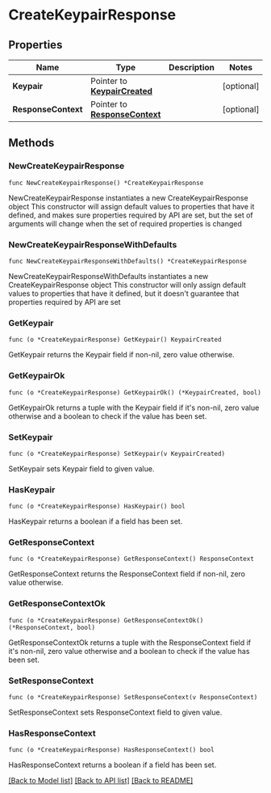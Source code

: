 # CreateKeypairResponse

## Properties

Name | Type | Description | Notes
------------ | ------------- | ------------- | -------------
**Keypair** | Pointer to [**KeypairCreated**](KeypairCreated.md) |  | [optional] 
**ResponseContext** | Pointer to [**ResponseContext**](ResponseContext.md) |  | [optional] 

## Methods

### NewCreateKeypairResponse

`func NewCreateKeypairResponse() *CreateKeypairResponse`

NewCreateKeypairResponse instantiates a new CreateKeypairResponse object
This constructor will assign default values to properties that have it defined,
and makes sure properties required by API are set, but the set of arguments
will change when the set of required properties is changed

### NewCreateKeypairResponseWithDefaults

`func NewCreateKeypairResponseWithDefaults() *CreateKeypairResponse`

NewCreateKeypairResponseWithDefaults instantiates a new CreateKeypairResponse object
This constructor will only assign default values to properties that have it defined,
but it doesn't guarantee that properties required by API are set

### GetKeypair

`func (o *CreateKeypairResponse) GetKeypair() KeypairCreated`

GetKeypair returns the Keypair field if non-nil, zero value otherwise.

### GetKeypairOk

`func (o *CreateKeypairResponse) GetKeypairOk() (*KeypairCreated, bool)`

GetKeypairOk returns a tuple with the Keypair field if it's non-nil, zero value otherwise
and a boolean to check if the value has been set.

### SetKeypair

`func (o *CreateKeypairResponse) SetKeypair(v KeypairCreated)`

SetKeypair sets Keypair field to given value.

### HasKeypair

`func (o *CreateKeypairResponse) HasKeypair() bool`

HasKeypair returns a boolean if a field has been set.

### GetResponseContext

`func (o *CreateKeypairResponse) GetResponseContext() ResponseContext`

GetResponseContext returns the ResponseContext field if non-nil, zero value otherwise.

### GetResponseContextOk

`func (o *CreateKeypairResponse) GetResponseContextOk() (*ResponseContext, bool)`

GetResponseContextOk returns a tuple with the ResponseContext field if it's non-nil, zero value otherwise
and a boolean to check if the value has been set.

### SetResponseContext

`func (o *CreateKeypairResponse) SetResponseContext(v ResponseContext)`

SetResponseContext sets ResponseContext field to given value.

### HasResponseContext

`func (o *CreateKeypairResponse) HasResponseContext() bool`

HasResponseContext returns a boolean if a field has been set.


[[Back to Model list]](../README.md#documentation-for-models) [[Back to API list]](../README.md#documentation-for-api-endpoints) [[Back to README]](../README.md)


